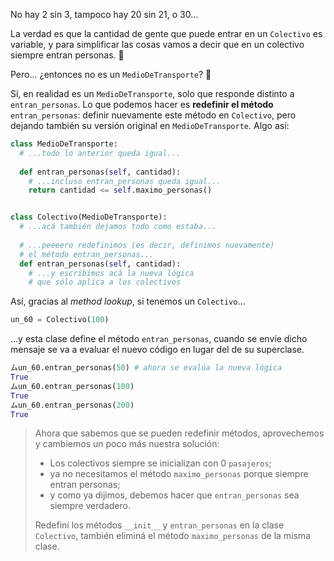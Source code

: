 No hay 2 sin 3, tampoco hay 20 sin 21, o 30...

La verdad es que la cantidad de gente que puede entrar en un `Colectivo` es variable, y para simplificar las cosas vamos a decir que en un colectivo siempre entran personas. :bus:

Pero... ¿entonces no es un `MedioDeTransporte`? :thinking:

Sí, en realidad es un `MedioDeTransporte`, solo que responde distinto a `entran_personas`. Lo que podemos hacer es **redefinir el método** `entran_personas`: definir nuevamente este método en `Colectivo`, pero dejando también su versión original en `MedioDeTransporte`. Algo así: 


```python
class MedioDeTransporte:
  # ...todo lo anterior queda igual...
  
  def entran_personas(self, cantidad):
    # ...incluso entran_personas queda igual...
    return cantidad <= self.maximo_personas() 


class Colectivo(MedioDeTransporte):
  # ...acá también dejamos todo como estaba...
  
  # ...peeeero redefinimos (es decir, definimos nuevamente)
  # el método entran_personas...
  def entran_personas(self, cantidad):
    # ...y escribimos acá la nueva lógica
    # que sólo aplica a los colectivos
```

Así, gracias al _method lookup_, si tenemos un `Colectivo`...

```python
un_60 = Colectivo(100)
```

...y esta clase define el método `entran_personas`, cuando se envíe dicho mensaje se va a evaluar el nuevo código en lugar del de su superclase.

```python
ムun_60.entran_personas(50) # ahora se evalúa la nueva lógica
True
ムun_60.entran_personas(100)
True
ムun_60.entran_personas(200)
True
```

> Ahora que sabemos que se pueden redefinir métodos, aprovechemos y cambiemos un poco más nuestra solución:
> 
> * Los colectivos siempre se inicializan con 0 `pasajeros`;
> * ya no necesitamos el método `maximo_personas` porque siempre entran personas;
> * y como ya dijimos, debemos hacer que `entran_personas` sea siempre verdadero.
>
> Redefiní los métodos `__init__` y `entran_personas` en la clase `Colectivo`, también eliminá el método `maximo_personas` de la misma clase.